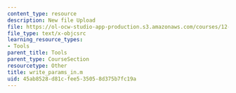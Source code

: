 ```yaml
---
content_type: resource
description: New file Upload
file: https://ol-ocw-studio-app-production.s3.amazonaws.com/courses/12-811-tropical-meteorology-spring-2011/45ab8528d81cfee535058d375b7fc19a_write_params_in.m
file_type: text/x-objcsrc
learning_resource_types:
- Tools
parent_title: Tools
parent_type: CourseSection
resourcetype: Other
title: write_params_in.m
uid: 45ab8528-d81c-fee5-3505-8d375b7fc19a
---
```

